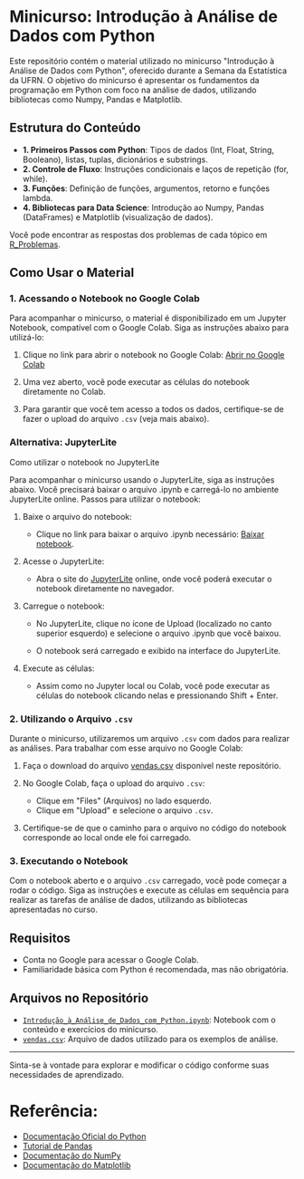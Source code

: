 # Minicurso: Introdução à Análise de Dados com Python

Este repositório contém o material utilizado no minicurso "Introdução à Análise de Dados com Python", oferecido durante a Semana da Estatística da UFRN. O objetivo do minicurso é apresentar os fundamentos da programação em Python com foco na análise de dados, utilizando bibliotecas como Numpy, Pandas e Matplotlib.

## Estrutura do Conteúdo

- **1. Primeiros Passos com Python**: Tipos de dados (Int, Float, String, Booleano), listas, tuplas, dicionários e substrings.
- **2. Controle de Fluxo**: Instruções condicionais e laços de repetição (for, while).
- **3. Funções**: Definição de funções, argumentos, retorno e funções lambda.
- **4. Bibliotecas para Data Science**: Introdução ao Numpy, Pandas (DataFrames) e Matplotlib (visualização de dados).

Você pode encontrar as respostas dos problemas de cada tópico em [R_Problemas](/R_Problemas).

## Como Usar o Material

### 1. Acessando o Notebook no Google Colab

Para acompanhar o minicurso, o material é disponibilizado em um Jupyter Notebook, compatível com o Google Colab. Siga as instruções abaixo para utilizá-lo:

1. Clique no link para abrir o notebook no Google Colab:
   [Abrir no Google Colab](https://colab.research.google.com/drive/1EsY3Wa808GyLTlOu3h4GzFcUU6zJF5Dr?usp=sharing)

2. Uma vez aberto, você pode executar as células do notebook diretamente no Colab.

3. Para garantir que você tem acesso a todos os dados, certifique-se de fazer o upload do arquivo `.csv` (veja mais abaixo).

### Alternativa: JupyterLite

Como utilizar o notebook no JupyterLite

Para acompanhar o minicurso usando o JupyterLite, siga as instruções abaixo. Você precisará baixar o arquivo .ipynb e carregá-lo no ambiente JupyterLite online.
Passos para utilizar o notebook:

1. Baixe o arquivo do notebook:
   - Clique no link para baixar o arquivo .ipynb necessário: [Baixar notebook](/Material/Introdução_à_Análise_de_Dados_com_Python.ipynb).

2. Acesse o JupyterLite:
   - Abra o site do [JupyterLite](https://jupyter.org/try-jupyter/lab/) online, onde você poderá executar o notebook diretamente no navegador.

3. Carregue o notebook:
   - No JupyterLite, clique no ícone de Upload (localizado no canto superior esquerdo) e selecione o arquivo .ipynb que você baixou.

   - O notebook será carregado e exibido na interface do JupyterLite.

3. Execute as células:
   - Assim como no Jupyter local ou Colab, você pode executar as células do notebook clicando nelas e pressionando Shift + Enter.



### 2. Utilizando o Arquivo `.csv`

Durante o minicurso, utilizaremos um arquivo `.csv` com dados para realizar as análises. Para trabalhar com esse arquivo no Google Colab:

1. Faça o download do arquivo [vendas.csv](/Material/vendas.csv) disponível neste repositório.

2. No Google Colab, faça o upload do arquivo `.csv`:
   - Clique em "Files" (Arquivos) no lado esquerdo.
   - Clique em "Upload" e selecione o arquivo `.csv`.

3. Certifique-se de que o caminho para o arquivo no código do notebook corresponde ao local onde ele foi carregado.

### 3. Executando o Notebook

Com o notebook aberto e o arquivo `.csv` carregado, você pode começar a rodar o código. Siga as instruções e execute as células em sequência para realizar as tarefas de análise de dados, utilizando as bibliotecas apresentadas no curso.

## Requisitos

- Conta no Google para acessar o Google Colab.
- Familiaridade básica com Python é recomendada, mas não obrigatória.

## Arquivos no Repositório

- [`Introdução_à_Análise_de_Dados_com_Python.ipynb`](/Material/Introdução_à_Análise_de_Dados_com_Python.ipynb): Notebook com o conteúdo e exercícios do minicurso.
- [`vendas.csv`](/Material/vendas.csv): Arquivo de dados utilizado para os exemplos de análise.

---

Sinta-se à vontade para explorar e modificar o código conforme suas necessidades de aprendizado.

# Referência:
 - [Documentação Oficial do Python](https://docs.python.org/3/)
 - [Tutorial de Pandas](https://pandas.pydata.org/pandas-docs/stable/getting_started/tutorials.html)
 - [Documentação do NumPy](https://numpy.org/doc/)
 - [Documentação do Matplotlib](https://matplotlib.org/stable/contents.html)
